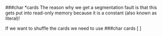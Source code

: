 ###char *cards
The reason why we get a segmentation fault is that this gets put into read-only memory because it is a constant (also known as literal)!

If we want to shuffle the cards we need to use
###char cards [ ]

